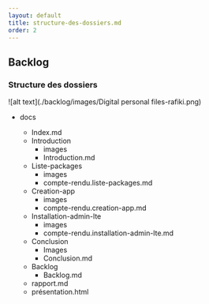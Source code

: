```yaml
---
layout: default
title: structure-des-dossiers.md
order: 2
---
```

## Backlog
<!-- new slide -->


### Structure des dossiers

![alt text](./backlog/images/Digital personal files-rafiki.png)
<!-- note -->

- docs
  - Index.md
  - Introduction
    - images
    - Introduction.md
  - Liste-packages
    - images
    - compte-rendu.liste-packages.md
  - Creation-app
    - images
    - compte-rendu.creation-app.md
  - Installation-admin-lte
    - images
    - compte-rendu.installation-admin-lte.md
  - Conclusion
    - Images
    - Conclusion.md
  - Backlog
    - Backlog.md
  -  rapport.md
  -  présentation.html

  <!-- new slide -->

